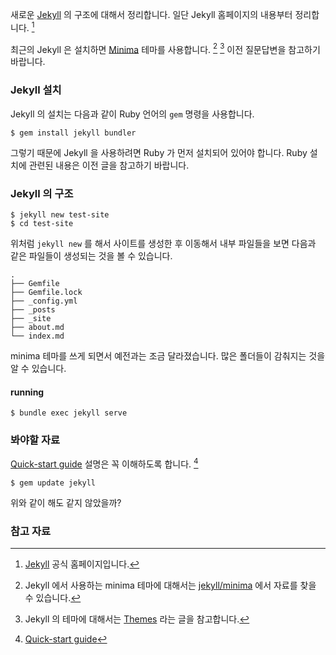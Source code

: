 새로운 [Jekyll](https://jekyllrb.com) 의 구조에 대해서 정리합니다. 일단 Jekyll 홈페이지의 내용부터 정리합니다. [^jekyllrb]

최근의 Jekyll 은 설치하면 [Minima](https://github.com/jekyll/minima) 테마를 사용합니다. [^jekyll-minima] [^jekyllrb-themes] 이전 질문답변을 참고하기 바랍니다.

### Jekyll 설치

Jekyll 의 설치는 다음과 같이 Ruby 언어의 `gem` 명령을 사용합니다. 

```
$ gem install jekyll bundler
```

그렇기 때문에 Jekyll 을 사용하려면 Ruby 가 먼저 설치되어 있어야 합니다. Ruby 설치에 관련된 내용은 이전 글을 참고하기 바랍니다.

### Jekyll 의 구조

```
$ jekyll new test-site
$ cd test-site
```

위처럼 `jekyll new` 를 해서 사이트를 생성한 후 이동해서 내부 파일들을 보면 다음과 같은 파일들이 생성되는 것을 볼 수 있습니다.

```
.
├── Gemfile
├── Gemfile.lock
├── _config.yml
├── _posts
├── _site
├── about.md
└── index.md
```

minima 테마를 쓰게 되면서 예전과는 조금 달라졌습니다. 많은 폴더들이 감춰지는 것을 알 수 있습니다. 

#### running

```
$ bundle exec jekyll serve
```

### 봐야할 자료

[Quick-start guide](https://jekyllrb.com/docs/quickstart/) 설명은 꼭 이해하도록 합니다. [^jekyllrb-quickstart]

```
$ gem update jekyll 
```

위와 같이 해도 같지 않았을까?

### 참고 자료

[^jekyllrb]: [Jekyll](https://jekyllrb.com) 공식 홈페이지입니다.

[^jekyll-minima]: Jekyll 에서 사용하는 minima 테마에 대해서는 [jekyll/minima](https://github.com/jekyll/minima) 에서 자료를 찾을 수 있습니다.

[^jekyllrb-quickstart]: [Quick-start guide](https://jekyllrb.com/docs/quickstart/)

[^jekyllrb-themes]: Jekyll 의 테마에 대해서는 [Themes](http://jekyllrb.com/docs/themes/) 라는 글을 참고합니다.